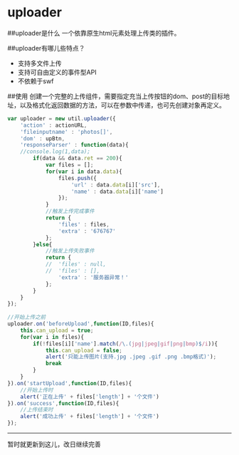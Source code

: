 uploader
========

##uploader是什么
一个依靠原生html元素处理上传类的插件。

##uploader有哪儿些特点？

* 支持多文件上传
* 支持可自由定义的事件型API
* 不依赖于swf

##使用
创建一个完整的上传组件，需要指定充当上传按钮的dom、post的目标地址，以及格式化返回数据的方法，可以在参数中传递，也可先创建对象再定义。

```javascript
var uploader = new util.uploader({
    'action' : actionURL,
	'fileinputname' : 'photos[]',
	'dom' : upBtn,
	'responseParser' : function(data){
	//console.log(1,data);
		if(data && data.ret == 200){
			var files = [];
			for(var i in data.data){
				files.push({
					'url' : data.data[i]['src'],
					'name' : data.data[i]['name']
				});
			}
			//触发上传完成事件
			return {
				'files' : files,
				'extra' : '676767'
			};
		}else{
			//触发上传失败事件
			return {
			//	'files' : null,
			//	'files' : [],
				'extra' : '服务器异常！'
			};
		}
	}
});
	
//开始上传之前
uploader.on('beforeUpload',function(ID,files){
	this.can_upload = true;
	for(var i in files){
		if(!files[i]['name'].match(/\.(jpg|jpeg|gif|png|bmp)$/i)){
			this.can_upload = false;
			alert('只能上传图片(支持.jpg .jpeg .gif .png .bmp格式)');
			break
		}
	}
}).on('startUpload',function(ID,files){
	//开始上传时
	alert('正在上传' + files['length'] + '个文件')
}).on('success',function(ID,files){
	//上传结束时
	alert('成功上传' + files['length'] + '个文件')
});

```


-----
暂时就更新到这儿，改日继续完善